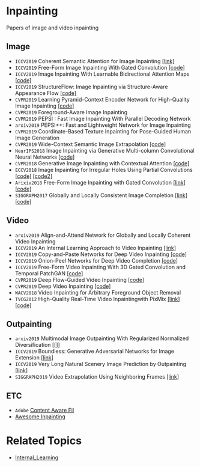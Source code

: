 # Inpainting
Papers of image and video inpainting

## Image
* `ICCV2019` Coherent Semantic Attention for Image Inpainting [[link]]()
* `ICCV2019` Free-Form Image Inpainting With Gated Convolution [[code]](https://github.com/JiahuiYu/generative_inpainting)
* `ICCV2019` Image Inpainting With Learnable Bidirectional Attention Maps [[code]](https://github.com/PaddlePaddle/models/tree/develop/PaddleCV/Research/inpainting-lbam)
* `ICCV2019` StructureFlow: Image Inpainting via Structure-Aware Appearance Flow [[code]](https://github.com/RenYurui/StructureFlow)
* `CVPR2019` Learning Pyramid-Context Encoder Network for High-Quality Image Inpainting [[code]](https://github.com/researchmm/PEN-Net-for-Inpainting)
* `CVPR2019` Foreground-Aware Image Inpainting
* `CVPR2019` PEPSI : Fast Image Inpainting With Parallel Decoding Network
* `arxiv2019` PEPSI++: Fast and Lightweight Network for Image Inpainting
* `CVPR2019` Coordinate-Based Texture Inpainting for Pose-Guided Human Image Generation
* `CVPR2019` Wide-Context Semantic Image Extrapolation [[code]](https://github.com/shepnerd/outpainting_srn)
* `NeurIPS2018` Image Inpainting via Generative Multi-column Convolutional Neural Networks [[code]](https://github.com/shepnerd/inpainting_gmcnn)
* `CVPR2018` Generative Image Inpainting with Contextual Attention [[code]](https://github.com/JiahuiYu/generative_inpainting)
* `ECCV2018` Image Inpainting for Irregular Holes Using Partial Convolutions [[code]](https://github.com/NVIDIA/partialconv) [[code2]](https://github.com/MathiasGruber/PConv-Keras)
* `Arixiv2018` Free-Form Image Inpainting with Gated Convolution [[link]](http://jiahuiyu.com/deepfill2/)[[code]](https://github.com/JiahuiYu/generative_inpainting)
* `SIGGRAPH2017` Globally and Locally Consistent Image Completion [[link]](http://iizuka.cs.tsukuba.ac.jp/projects/completion/en/)[[code]](https://github.com/satoshiiizuka/siggraph2017_inpainting)

## Video
* `arxiv2019` Align-and-Attend Network for Globally and Locally Coherent Video Inpainting
* `ICCV2019` An Internal Learning Approach to Video Inpainting [[link]](https://cs.stanford.edu/~haotianz/publications/video_inpainting/)
* `ICCV2019` Copy-and-Paste Networks for Deep Video Inpainting [[code]](https://github.com/shleecs/Copy-and-Paste-Networks-for-Deep-Video-Inpainting)
* `ICCV2019` Onion-Peel Networks for Deep Video Completion [[code]](https://github.com/seoungwugoh/opn-demo)
* `ICCV2019` Free-Form Video Inpainting With 3D Gated Convolution and Temporal PatchGAN [[code]](https://github.com/amjltc295/Free-Form-Video-Inpainting)
* `CVPR2019` Deep Flow-Guided Video Inpainting [[code]](https://github.com/nbei/Deep-Flow-Guided-Video-Inpainting)
* `CVPR2019` Deep Video Inpainting [[code]](https://github.com/mcahny/Deep-Video-Inpainting)
* `WACV2018` Video Inpainting for Arbitrary Foreground Object Removal
*  `TVCG2012` High-Quality Real-Time Video Inpaintingwith PixMix [[link]](https://ieeexplore.ieee.org/document/6714519)[[code]](https://github.com/Mugichoko445/PixMix-Inpainting)


## Outpainting
* `arxiv2019` Multimodal Image Outpainting With Regularized Normalized Diversification [[]]
* `ICCV2019` Boundless: Generative Adversarial Networks for Image Extension [[link]]()
* `ICCV2019` Very Long Natural Scenery Image Prediction by Outpainting [[link]]()
* `SIGGRAPH2019` Video Extrapolation Using Neighboring Frames [[link]](https://vml.kaist.ac.kr/main/international/individual/157)


## ETC
* `Adobe` [Content Aware Fil](https://research.adobe.com/project/content-aware-fill/)
* [Awesome Inpainting](https://github.com/1900zyh/Awesome-Image-Inpainting)


# Related Topics
 - [Internal_Learning](./subtopics/internal_learning/)